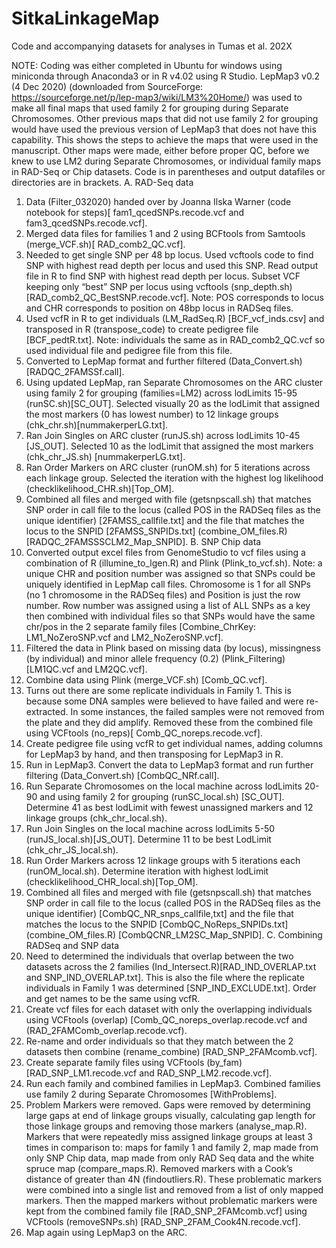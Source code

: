 # SitkaLinkageMap
Code and accompanying datasets for analyses in Tumas et al. 202X

NOTE: Coding was either completed in Ubuntu for windows using miniconda through Anaconda3 or in R v4.02 using R Studio. LepMap3 v0.2 (4 Dec 2020) (downloaded from SourceForge: https://sourceforge.net/p/lep-map3/wiki/LM3%20Home/) was used to make all final maps that used family 2 for grouping during Separate Chromosomes. Other previous maps that did not use family 2 for grouping would have used the previous version of LepMap3 that does not have this capability. This shows the steps to achieve the maps that were used in the manuscript. Other maps were made, either before proper QC, before we knew to use LM2 during Separate Chromosomes, or individual family maps in RAD-Seq or Chip datasets. Code is in parentheses and output datafiles or directories are in brackets. 
A.	RAD-Seq data
1.	Data (Filter_032020) handed over by Joanna Ilska Warner (code notebook for steps)[ fam1_qcedSNPs.recode.vcf and fam3_qcedSNPs.recode.vcf].
2.	Merged data files for families 1 and 2 using BCFtools from Samtools (merge_VCF.sh)[ RAD_comb2_QC.vcf].
3.	Needed to get single SNP per 48 bp locus. Used vcftools code to find SNP with highest read depth per locus and used this SNP. Read output file in R to find SNP with highest read depth per locus. Subset VCF keeping only “best” SNP per locus using vcftools (snp_depth.sh) [RAD_comb2_QC_BestSNP.recode.vcf]. Note: POS corresponds to locus and CHR corresponds to position on 48bp locus in RADSeq files. 
4.	Used vcfR in R to get individuals (LM_RadSeq.R) [BCF_vcf_inds.csv] and transposed in R (transpose_code) to create pedigree file [BCF_pedtR.txt]. Note: individuals the same as in RAD_comb2_QC.vcf so used individual file and pedigree file from this file.
5.	Converted to LepMap format and further filtered (Data_Convert.sh) [RADQC_2FAMSSf.call].
6.	Using updated LepMap, ran Separate Chromosomes on the ARC cluster using family 2 for grouping (families=LM2) across lodLimits 15-95 (runSC.sh)[SC_OUT]. Selected visually 20 as the lodLimit that assigned the most markers (0 has lowest number) to 12 linkage groups (chk_chr.sh)[nummakerperLG.txt]. 
7.	Ran Join Singles on ARC cluster (runJS.sh) across lodLimits 10-45 [JS_OUT]. Selected 10 as the lodLimit that assigned the most markers (chk_chr_JS.sh) [nummakerperLG.txt].
8.	Ran Order Markers on ARC cluster (runOM.sh) for 5 iterations across each linkage group. Selected the iteration with the highest log likelihood (checklikelihood_CHR.sh)[Top_OM]. 
9.	Combined all files and merged with file (getsnpscall.sh) that matches SNP order in call file to the locus (called POS in the RADSeq files as the unique identifier) [2FAMSS_callfile.txt] and the file that matches the locus to the SNPID [2FAMSS_SNPIDs.txt] (combine_OM_files.R) [RADQC_2FAMSSSCLM2_Map_SNPID].
B.	SNP Chip data
1.	Converted output excel files from GenomeStudio to vcf files using a combination of R (illumine_to_lgen.R) and Plink (Plink_to_vcf.sh). Note: a unique CHR and position number was assigned so that SNPs could be uniquely identified in LepMap call files. Chromosome is 1 for all SNPs (no 1 chromosome in the RADSeq files) and Position is just the row number. Row number was assigned using a list of ALL SNPs as a key then combined with individual files so that SNPs would have the same chr/pos in the 2 separate family files [Combine_ChrKey: LM1_NoZeroSNP.vcf and LM2_NoZeroSNP.vcf].  
2.	Filtered the data in Plink based on missing data (by locus), missingness (by individual) and minor allele frequency (0.2) (Plink_Filtering) [LM1QC.vcf and LM2QC.vcf].
3.	Combine data using Plink (merge_VCF.sh) [Comb_QC.vcf].
4.	Turns out there are some replicate individuals in Family 1. This is because some DNA samples were believed to have failed and were re-extracted. In some instances, the failed samples were not removed from the plate and they did amplify. Removed these from the combined file using VCFtools (no_reps)[ Comb_QC_noreps.recode.vcf].
5.	Create pedigree file using vcfR to get individual names, adding columns for LepMap3 by hand, and then transposing for LepMap3 in R. 
6.	Run in LepMap3. Convert the data to LepMap3 format and run further filtering (Data_Convert.sh) [CombQC_NRf.call].
7.	Run Separate Chromosomes on the local machine across lodLimits 20-90 and using family 2 for grouping (runSC_local.sh) [SC_OUT]. Determine 41 as best lodLimit with fewest unassigned markers and 12 linkage groups (chk_chr_local.sh).
8.	Run Join Singles on the local machine across lodLimits 5-50 (runJS_local.sh)[JS_OUT]. Determine 11 to be best LodLimit (chk_chr_JS_local.sh).
9.	Run Order Markers across 12 linkage groups with 5 iterations each (runOM_local.sh). Determine iteration with highest lodLimit (checklikelihood_CHR_local.sh)[Top_OM]. 
10.	Combined all files and merged with file (getsnpscall.sh) that matches SNP order in call file to the locus (called POS in the RADSeq files as the unique identifier) [CombQC_NR_snps_callfile,txt] and the file that matches the locus to the SNPID [CombQC_NoReps_SNPIDs.txt] (combine_OM_files.R) [CombQCNR_LM2SC_Map_SNPID].
C.	Combining RADSeq and SNP data
1.	Need to determined the individuals that overlap between the two datasets across the 2 families (Ind_Intersect.R)[RAD_IND_OVERLAP.txt and SNP_IND_OVERLAP.txt]. This is also the file where the replicate individuals in Family 1 was determined [SNP_IND_EXCLUDE.txt]. Order and get names to be the same using vcfR.
2.	Create vcf files for each dataset with only the overlapping individuals using VCFtools (overlap) [Comb_QC_noreps_overlap.recode.vcf and (RAD_2FAMComb_overlap.recode.vcf).
3.	Re-name and order individuals so that they match between the 2 datasets then combine (rename_combine) [RAD_SNP_2FAMcomb.vcf]. 
4.	Create separate family files using VCFtools (by_fam) [RAD_SNP_LM1.recode.vcf and RAD_SNP_LM2.recode.vcf].
5.	Run each family and combined families in LepMap3. Combined families use family 2 during Separate Chromosomes [WithProblems]. 
6.	Problem Markers were removed. Gaps were removed by determining large gaps at end of linkage groups visually, calculating gap length for those linkage groups and removing those markers (analyse_map.R). Markers that were repeatedly miss assigned linkage groups at least 3 times in comparison to: maps for family 1 and family 2, map made from only SNP Chip data, map made from only RAD Seq data and the white spruce map (compare_maps.R). Removed markers with a Cook’s distance of greater than 4N (findoutliers.R). These problematic markers were combined into a single list and removed from a list of only mapped markers. Then the mapped markers without problematic markers were kept from the combined family file [RAD_SNP_2FAMcomb.vcf] using VCFtools (removeSNPs.sh) [RAD_SNP_2FAM_Cook4N.recode.vcf]. 
7.	Map again using LepMap3 on the ARC. 

